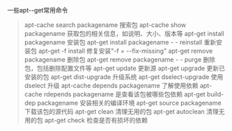 一些apt--get常用命令
>apt-cache search packagename 搜索包
apt-cache show packagename 获取包的相关信息，如说明、大小、版本等
apt-get install packagename 安装包
apt-get install packagename - - reinstall 重新安装包
apt-get -f install 修复安装"-f = --fix-missing"
apt-get remove packagename 删除包
apt-get remove packagename - - purge 删除包，包括删除配置文件等
apt-get update 更新源
apt-get upgrade 更新已安装的包
apt-get dist-upgrade 升级系统
apt-get dselect-upgrade 使用 dselect 升级
apt-cache depends packagename 了解使用依赖
apt-cache rdepends packagename 是查看该包被哪些包依赖
apt-get build-dep packagename 安装相关的编译环境
apt-get source packagename 下载该包的源代码
apt-get clean 清理无用的包
apt-get autoclean 清理无用的包
apt-get check 检查是否有损坏的依赖